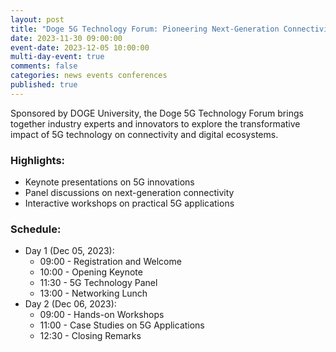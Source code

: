 ```yaml
---
layout: post
title: "Doge 5G Technology Forum: Pioneering Next-Generation Connectivity"
date: 2023-11-30 09:00:00
event-date: 2023-12-05 10:00:00
multi-day-event: true
comments: false
categories: news events conferences
published: true
---
```

Sponsored by DOGE University, the Doge 5G Technology Forum brings together industry experts and innovators to explore the transformative impact of 5G technology on connectivity and digital ecosystems.

### Highlights:
- Keynote presentations on 5G innovations
- Panel discussions on next-generation connectivity
- Interactive workshops on practical 5G applications

### Schedule:
- Day 1 (Dec 05, 2023):
  - 09:00 - Registration and Welcome
  - 10:00 - Opening Keynote
  - 11:30 - 5G Technology Panel
  - 13:00 - Networking Lunch
- Day 2 (Dec 06, 2023):
  - 09:00 - Hands-on Workshops
  - 11:00 - Case Studies on 5G Applications
  - 12:30 - Closing Remarks 